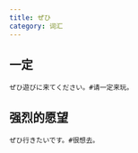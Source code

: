 ```yaml
---
title: ぜひ
category: 词汇
---
```


## 一定

```example
ぜひ遊びに来てください。#请一定来玩。
```

## 强烈的愿望

```example
ぜひ行きたいです。#很想去。
```
